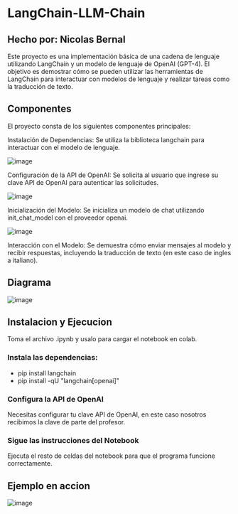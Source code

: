 # LangChain-LLM-Chain

## Hecho por: Nicolas Bernal

Este proyecto es una implementación básica de una cadena de lenguaje utilizando LangChain y un modelo de lenguaje de OpenAI (GPT-4). El objetivo es demostrar cómo se pueden utilizar las herramientas de LangChain para interactuar con modelos de lenguaje y realizar tareas como la traducción de texto.

## Componentes

El proyecto consta de los siguientes componentes principales:

Instalación de Dependencias: Se utiliza la biblioteca langchain para interactuar con el modelo de lenguaje.

![image](https://github.com/user-attachments/assets/fea96d31-4a08-49de-9f8e-06be48a1af86)

Configuración de la API de OpenAI: Se solicita al usuario que ingrese su clave API de OpenAI para autenticar las solicitudes.

![image](https://github.com/user-attachments/assets/ad88cca3-6442-464e-959c-b798d39ecc62)

Inicialización del Modelo: Se inicializa un modelo de chat utilizando init_chat_model con el proveedor openai.

![image](https://github.com/user-attachments/assets/89a4c046-5113-4cbc-bb8b-cea03159df89)

Interacción con el Modelo: Se demuestra cómo enviar mensajes al modelo y recibir respuestas, incluyendo la traducción de texto (en este caso de ingles a italiano).

## Diagrama

![image](https://github.com/user-attachments/assets/2e36dd06-59d1-4cf6-a529-8dc7faab04ad)

## Instalacion y Ejecucion

Toma el archivo .ipynb y usalo para cargar el notebook en colab.

### Instala las dependencias:

- pip install langchain
- pip install -qU "langchain[openai]"

### Configura la API de OpenAI

Necesitas configurar tu clave API de OpenAI, en este caso nosotros recibimos la clave de parte del profesor.

### Sigue las instrucciones del Notebook

Ejecuta el resto de celdas del notebook para que el programa funcione correctamente.

## Ejemplo en accion

![image](https://github.com/user-attachments/assets/7fc81b4d-73b3-4a97-859a-c94ac2b6b1ae)
